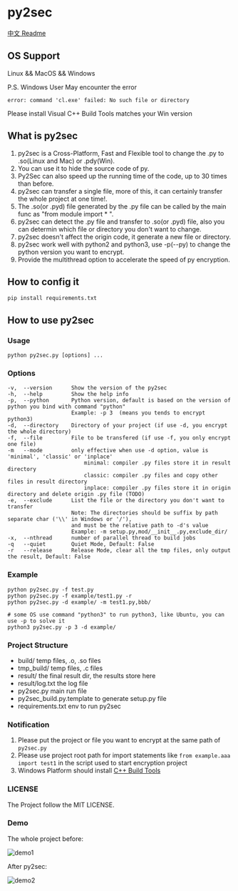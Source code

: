 # py2sec

[中文 Readme](https://github.com/cckuailong/py2sec/blob/master/README.md)

## OS Support

Linux && MacOS && Windows

P.S. Windows User May encounter the error

```
error: command 'cl.exe' failed: No such file or directory
```

Please install Visual C++ Build Tools matches your Win version

## What is py2sec

1. py2sec is a Cross-Platform, Fast and Flexible tool to change the .py to .so(Linux and Mac) or .pdy(Win).
2. You can use it to hide the source code of py.
3. Py2Sec can also speed up the running time of the code, up to 30 times than before.
4. py2sec can transfer a single file, more of this, it can certainly transfer the whole project at one time!.
5. The .so(or .pyd) file generated by the .py file can be called by the main func as "from module import * ".
6. py2sec can detect the .py file and transfer to .so(or .pyd) file, also you can determin which file or directory you don't want to change.
7. py2sec doesn't affect the origin code, it generate a new file or directory.
8. py2sec work well with python2 and python3, use -p(--py) to change the python version you want to encrypt.
9. Provide the multithread option to accelerate the speed of py encryption.

## How to config it

```
pip install requirements.txt
```

## How to use py2sec

### Usage

```
python py2sec.py [options] ...
```

### Options

```
-v,  --version      Show the version of the py2sec
-h,  --help         Show the help info
-p,  --python       Python version, default is based on the version of python you bind with command "python"
                    Example: -p 3  (means you tends to encrypt python3)
-d,  --directory    Directory of your project (if use -d, you encrypt the whole directory)
-f,  --file         File to be transfered (if use -f, you only encrypt one file)
-m   --mode         only effective when use -d option, value is 'minimal', 'classic' or 'inplace'
                        minimal: compiler .py files store it in result directory
                        classic: compiler .py files and copy other files in result directory
                        inplace: compiler .py files store it in origin directory and delete origin .py file (TODO)
-e,  --exclude      List the file or the directory you don't want to transfer
                    Note: The directories should be suffix by path separate char ('\\' in Windows or '/'),
                    and must be the relative path to -d's value
                    Example: -m setup.py,mod/__init__.py,exclude_dir/
-x,  --nthread      number of parallel thread to build jobs
-q   --quiet        Quiet Mode, Default: False
-r   --release      Release Mode, clear all the tmp files, only output the result, Default: False
```

### Example

```
python py2sec.py -f test.py
python py2sec.py -f example/test1.py -r
python py2sec.py -d example/ -m test1.py,bbb/

# some OS use command "python3" to run python3, like Ubuntu, you can use -p to solve it
python3 py2sec.py -p 3 -d example/
```

### Project Structure

- build/                    temp files, .o, .so files
- tmp_build/                temp files, .c files
- result/                   the final result dir, the results store here
- result/log.txt            the log file
- py2sec.py                 main run file
- py2sec_build.py.template  to generate setup.py file
- requirements.txt          env to run py2sec

### Notification
1. Please put the project or file you want to encrypt at the same path of `py2sec.py`
2. Please use project root path for import statements like `from example.aaa import test1` in the script used to start encryption project
3. Windows Platform should install [C++ Build Tools](https://visualstudio.microsoft.com/zh-hans/visual-cpp-build-tools/)

### LICENSE

The Project follow the MIT LICENSE.

### Demo

The whole project before:

![demo1](https://github.com/cckuailong/py2sec/blob/master/img/1.png)

After py2sec:

![demo2](https://github.com/cckuailong/py2sec/blob/master/img/2.png)
